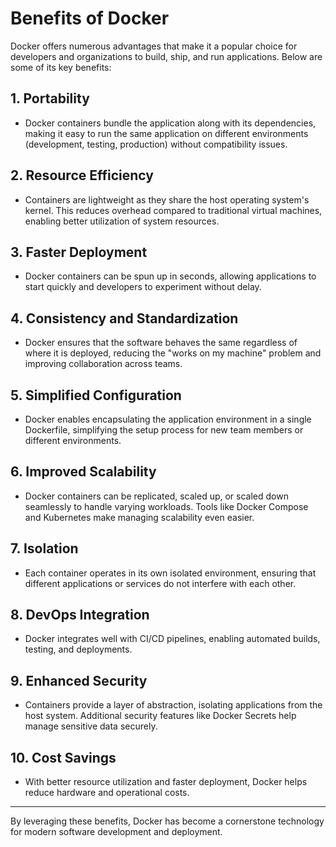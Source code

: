 # Benefits of Docker

Docker offers numerous advantages that make it a popular choice for developers and organizations to build, ship, and run applications. Below are some of its key benefits:

## 1. **Portability**
   - Docker containers bundle the application along with its dependencies, making it easy to run the same application on different environments (development, testing, production) without compatibility issues.

## 2. **Resource Efficiency**
   - Containers are lightweight as they share the host operating system's kernel. This reduces overhead compared to traditional virtual machines, enabling better utilization of system resources.

## 3. **Faster Deployment**
   - Docker containers can be spun up in seconds, allowing applications to start quickly and developers to experiment without delay.

## 4. **Consistency and Standardization**
   - Docker ensures that the software behaves the same regardless of where it is deployed, reducing the "works on my machine" problem and improving collaboration across teams.

## 5. **Simplified Configuration**
   - Docker enables encapsulating the application environment in a single Dockerfile, simplifying the setup process for new team members or different environments.

## 6. **Improved Scalability**
   - Docker containers can be replicated, scaled up, or scaled down seamlessly to handle varying workloads. Tools like Docker Compose and Kubernetes make managing scalability even easier.

## 7. **Isolation**
   - Each container operates in its own isolated environment, ensuring that different applications or services do not interfere with each other.

## 8. **DevOps Integration**
   - Docker integrates well with CI/CD pipelines, enabling automated builds, testing, and deployments.

## 9. **Enhanced Security**
   - Containers provide a layer of abstraction, isolating applications from the host system. Additional security features like Docker Secrets help manage sensitive data securely.

## 10. **Cost Savings**
   - With better resource utilization and faster deployment, Docker helps reduce hardware and operational costs.

---

By leveraging these benefits, Docker has become a cornerstone technology for modern software development and deployment.
